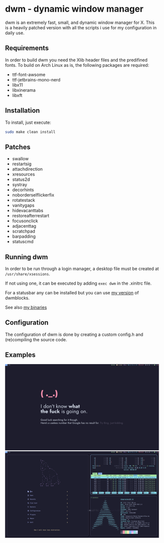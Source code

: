 # dwm - dynamic window manager

dwm is an extremely fast, small, and dynamic window manager for X.
This is a heavily patched version with all the scripts i use for my configuration in daily use.

## Requirements

In order to build dwm you need the Xlib header files and the predifined fonts.
To build on Arch Linux as is, the following packages are required:

- ttf-font-awsome
- ttf-jetbrains-mono-nerd
- libx11
- libxinerama
- libxft

## Installation
To install, just execute:
```bash
sudo make clean install
```

## Patches

- swallow
- restartsig
- attachdirection
- xresources
- status2d
- systray
- decorhints
- noborderselflickerfix
- rotatestack
- vanitygaps
- hidevacanttabs
- restoreafterrestart
- focusonclick
- adjacenttag
- scratchpad
- barpadding
- statuscmd

## Running dwm
In order to be run through a login manager, a desktop file must be created at `/usr/share/xsessions`.

If not using one, it can be executed by adding `exec dwm` in the .xinitrc file.

For a statusbar any can be installed but you can use [my version](https://github.com/dimgerasimou/dwm-asyncblocks 'dwm-asyncblocks') of dwmblocks.

See also [my binaries](https://github.com/dimgerasimou/binaries 'binaries')

## Configuration

The configuration of dwm is done by creating a custom config.h and (re)compiling the source code.

## Examples

![Desktop](resources/Desktop.png)
![Setup](resources/St-neovim.png)

